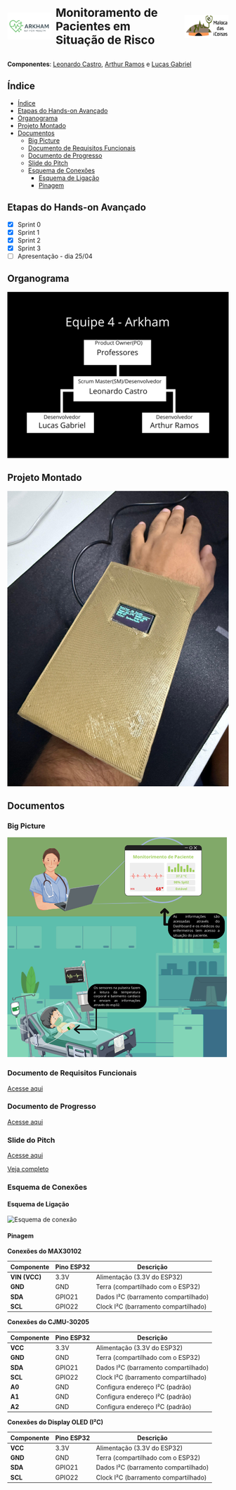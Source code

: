 <div style="display: flex; align-items: center; gap: 10px;">
  <img src="/Pictures/logo-arkham.png" alt="Logo do Maloca das iCoisas" width="100">
  <span style="font-size: 26px; font-weight: bold;">Monitoramento de Pacientes em Situação de Risco</span></span>
<img src="/Pictures/logo-maloca.png" alt="Logo do Parceiro" width="100"></div>

<br>

**Componentes**: [Leonardo Castro](https://github.com/thetwelvedev), [Arthur Ramos](https://github.com/ArthurRamos26) e [Lucas Gabriel](https://github.com/lucasrocha777)

## Índice
- [Índice](#índice)
- [Etapas do Hands-on Avançado](#etapas-do-hands-on-avançado)
- [Organograma](#organograma)
- [Projeto Montado](#projeto-montado)
- [Documentos](#documentos)
  - [Big Picture](#big-picture)
  - [Documento de Requisitos Funcionais](#documento-de-requisitos-funcionais)
  - [Documento de Progresso](#documento-de-progresso)
  - [Slide do Pitch](#slide-do-pitch)
  - [Esquema de Conexões](#esquema-de-conexões)
    - [Esquema de Ligação](#esquema-de-ligação)
    - [Pinagem](#pinagem)

## Etapas do Hands-on Avançado

- [x] Sprint 0
- [x] Sprint 1
- [x] Sprint 2
- [x] Sprint 3
- [ ] Apresentação - dia 25/04

## Organograma
![Organograma](/Pictures/organograma-arkham.png)

## Projeto Montado
![Prototipo](/Pictures/Proto-v3.jpg)

## Documentos

### Big Picture
![Big Picture](/Pictures/big-picture-arkham.png)

### Documento de Requisitos Funcionais
[Acesse aqui](/Docs/Requisitos%20Funcionais_Maloca.Equipe_Arkhamdocx.pdf)

### Documento de Progresso
[Acesse aqui](/Docs/Documento%20de%20progresso%20Equipe%20Arkham.docx.pdf)

### Slide do Pitch

[Acesse aqui](/Slide/Slide%20-%20Monitoramento%20de%20Pacientes%20de%20Risco.pdf)

[Veja completo](https://www.canva.com/design/DAGlCGJqn5o/cYMYZnWsSQK9ZPAXMBt4eg/edit?utm_content=DAGlCGJqn5o&utm_campaign=designshare&utm_medium=link2&utm_source=sharebutton)

### Esquema de Conexões

#### Esquema de Ligação

![Esquema de conexão](/Pictures/Esquema%20de%20Conexão.png)

#### Pinagem

**Conexões do MAX30102**  

| **Componente**       | **Pino ESP32** | **Descrição**                          |
|----------------------|---------------|----------------------------------------|
| **VIN (VCC)**        | 3.3V          | Alimentação (3.3V do ESP32)            |
| **GND**              | GND           | Terra (compartilhado com o ESP32)      |
| **SDA**              | GPIO21        | Dados I²C (barramento compartilhado)   |
| **SCL**              | GPIO22        | Clock I²C (barramento compartilhado)   |


**Conexões do CJMU-30205**  

| **Componente**       | **Pino ESP32** | **Descrição**                          |
|----------------------|---------------|----------------------------------------|
| **VCC**              | 3.3V          | Alimentação (3.3V do ESP32)            |
| **GND**              | GND           | Terra (compartilhado com o ESP32)      |
| **SDA**              | GPIO21        | Dados I²C (barramento compartilhado)   |
| **SCL**              | GPIO22        | Clock I²C (barramento compartilhado)   |
| **A0**               | GND           | Configura endereço I²C (padrão)        |
| **A1**               | GND           | Configura endereço I²C (padrão)        |
| **A2**               | GND           | Configura endereço I²C (padrão)        |


**Conexões do Display OLED (I²C)**  

| **Componente**       | **Pino ESP32** | **Descrição**                          |
|----------------------|---------------|----------------------------------------|
| **VCC**              | 3.3V          | Alimentação (3.3V do ESP32)            |
| **GND**              | GND           | Terra (compartilhado com o ESP32)      |
| **SDA**              | GPIO21        | Dados I²C (barramento compartilhado)   |
| **SCL**              | GPIO22        | Clock I²C (barramento compartilhado)   |

<!-- ## Códigos

### Código do Circuito

### Código do Dashboard
-->